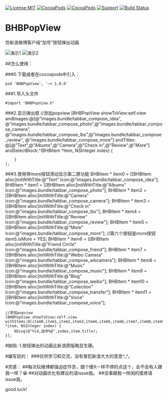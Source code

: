 [![License MIT](https://img.shields.io/badge/license-MIT-green.svg?style=flat)](https://raw.githubusercontent.com/bb-coder/BHBPopView/master/LICENSE)
[![CocoaPods](http://img.shields.io/cocoapods/v/YYKit.svg?style=flat)](http://cocoapods.org/?q=BHBPopView)
[![CocoaPods](http://img.shields.io/cocoapods/p/YYKit.svg?style=flat)](http://cocoapods.org/?q=BHBPopView)
[![Support](https://img.shields.io/badge/support-iOS%206%2B%20-blue.svg?style=flat)](https://www.apple.com/nl/ios/)
[![Build Status](https://travis-ci.org/ibireme/YYKit.svg?branch=master)](https://travis-ci.org/bb-coder/BHBPopView)

# BHBPopView
仿新浪微博客户端“加号”按钮弹出动画

![演示1](http://7xkdhe.com1.z0.glb.clouddn.com/sinaAnimation1.gif)
![演示2](http://7xkdhe.com1.z0.glb.clouddn.com/sinaAnimation2.gif)


##怎么使用：

###0.下载或者在cocoapods中引入：

    pod 'BHBPopView', '~> 1.0.0'

###1.导入头文件

    #import "BHBPopView.h"

###2.显示弹出框
    //添加popview
    [BHBPopView showToView:self.view 
        andImages:@[@"images.bundle/tabbar_compose_idea",
          @"images.bundle/tabbar_compose_photo",@"images.bundle/tabbar_compose_camera",
          @"images.bundle/tabbar_compose_lbs",@"images.bundle/tabbar_compose_review",
          @"images.bundle/tabbar_compose_more"] 
        andTitles:
          @[@"Text",@"Albums",@"Camera",@"Check in",@"Review",@"More"] 
        andSelectBlock:^(BHBItem *item, NSInteger index) {
        
        }
    ];

###3.使用带more按钮滑动显示第二屏功能
    BHBItem * item0 = [[BHBItem alloc]initWithTitle:@"Text" Icon:@"images.bundle/tabbar_compose_idea"];
    BHBItem * item1 = [[BHBItem alloc]initWithTitle:@"Albums" Icon:@"images.bundle/tabbar_compose_photo"];
    BHBItem * item2 = [[BHBItem alloc]initWithTitle:@"Camera" Icon:@"images.bundle/tabbar_compose_camera"];
    BHBItem * item3 = [[BHBItem alloc]initWithTitle:@"Check in" Icon:@"images.bundle/tabbar_compose_lbs"];
    BHBItem * item4 = [[BHBItem alloc]initWithTitle:@"Review" Icon:@"images.bundle/tabbar_compose_review"];
    BHBItem * item5 = [[BHBItem alloc]initWithTitle:@"More" Icon:@"images.bundle/tabbar_compose_more"];
    //第六个按钮是more按钮
    item5.isMore = YES;
    BHBItem * item6 = [[BHBItem alloc]initWithTitle:@"Friend Circle" Icon:@"images.bundle/tabbar_compose_friend"];
    BHBItem * item7 = [[BHBItem alloc]initWithTitle:@"Weibo Camera" Icon:@"images.bundle/tabbar_compose_wbcamera"];
    BHBItem * item8 = [[BHBItem alloc]initWithTitle:@"Music" Icon:@"images.bundle/tabbar_compose_music"];
    BHBItem * item9 = [[BHBItem alloc]initWithTitle:@"Blog" Icon:@"images.bundle/tabbar_compose_weibo"];
    BHBItem * item10 = [[BHBItem alloc]initWithTitle:@"Collection" Icon:@"images.bundle/tabbar_compose_transfer"];
    BHBItem * item11 = [[BHBItem alloc]initWithTitle:@"Voice" Icon:@"images.bundle/tabbar_compose_voice"];
    
    //添加popview
    [BHBPopView showToView:self.view withItems:@[item0,item1,item2,item3,item4,item5,item6,item7,item8,item9,item10,item11]andSelectBlock:^(BHBItem *item, NSInteger index) {
        NSLog(@"%ld,选中%@",index,item.title);
    }];
    
    
#缺陷:
1.按钮弹出的动画比新浪原版略显生硬。

#编写目的：
###仅供学习和交流，没有冒犯新浪大大的意思^_^。

#灵感：
##每次玩微博都强迫症作祟，跟个傻X一样不停的点这个，会不会有人跟我一样？😁
##对动画优化有建议的请issue我。
##没事跟我一样闲的蛋疼请issue我。

good luck!


